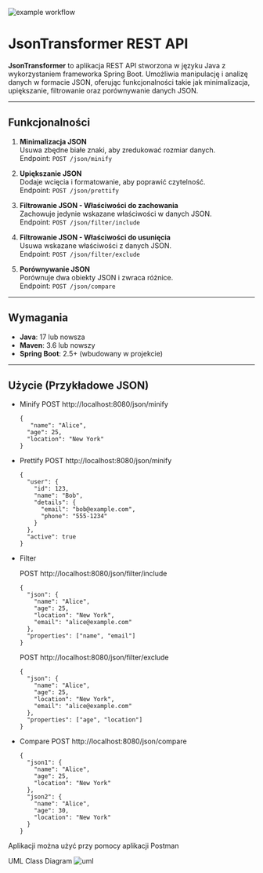 ![example workflow](https://github.com/icerstop/projekt/actions/workflows/ci.yml/badge.svg)

# JsonTransformer REST API

**JsonTransformer** to aplikacja REST API stworzona w języku Java z wykorzystaniem frameworka Spring Boot. Umożliwia manipulację i analizę danych w formacie JSON, oferując funkcjonalności takie jak minimalizacja, upiększanie, filtrowanie oraz porównywanie danych JSON.

---

## Funkcjonalności

1. **Minimalizacja JSON**  
   Usuwa zbędne białe znaki, aby zredukować rozmiar danych.  
   Endpoint: `POST /json/minify`

2. **Upiększanie JSON**  
   Dodaje wcięcia i formatowanie, aby poprawić czytelność.  
   Endpoint: `POST /json/prettify`

3. **Filtrowanie JSON - Właściwości do zachowania**  
   Zachowuje jedynie wskazane właściwości w danych JSON.  
   Endpoint: `POST /json/filter/include`

4. **Filtrowanie JSON - Właściwości do usunięcia**  
   Usuwa wskazane właściwości z danych JSON.  
   Endpoint: `POST /json/filter/exclude`

5. **Porównywanie JSON**  
   Porównuje dwa obiekty JSON i zwraca różnice.  
   Endpoint: `POST /json/compare`

---

## Wymagania

- **Java**: 17 lub nowsza
- **Maven**: 3.6 lub nowszy
- **Spring Boot**: 2.5+ (wbudowany w projekcie)

---

## Użycie (Przykładowe JSON)
- Minify
   POST http://localhost:8080/json/minify
   ```
   {
      "name": "Alice",
     "age": 25,
     "location": "New York"
   }
   ```

- Prettify
   POST http://localhost:8080/json/minify
   ```
   {
     "user": {
       "id": 123,
       "name": "Bob",
       "details": {
         "email": "bob@example.com",
         "phone": "555-1234"
       }
     },
     "active": true
   }
   ```

- Filter
  
  POST http://localhost:8080/json/filter/include
   ```
   {
     "json": {
       "name": "Alice",
       "age": 25,
       "location": "New York",
       "email": "alice@example.com"
     },
     "properties": ["name", "email"]
   }
   ```
  POST http://localhost:8080/json/filter/exclude
   ```
   {
     "json": {
       "name": "Alice",
       "age": 25,
       "location": "New York",
       "email": "alice@example.com"
     },
     "properties": ["age", "location"]
   }
   ```
- Compare
   POST http://localhost:8080/json/compare
   ```
   {
     "json1": {
       "name": "Alice",
       "age": 25,
       "location": "New York"
     },
     "json2": {
       "name": "Alice",
       "age": 30,
       "location": "New York"
     }
   }
   ```

Aplikacji można użyć przy pomocy aplikacji Postman
   


UML Class Diagram
![uml](https://github.com/user-attachments/assets/a81a2051-e9eb-4cf2-b7de-636c541bd59a)

